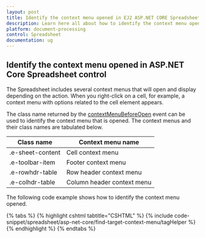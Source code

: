 ```yaml
---
layout: post
title: Identify the context menu opened in EJ2 ASP.NET CORE Spreadsheet control | Syncfusion
description: Learn here all about how to identify the context menu opened in Syncfusion EJ2 ASP.NET CORE Spreadsheet control of Syncfusion Essential JS 2 and more.
platform: document-processing
control: Spreadsheet
documentation: ug
---
```


## Identify the context menu opened in ASP.NET Core Spreadsheet control

The Spreadsheet includes several context menus that will open and display depending on the action. When you right-click on a cell, for example, a context menu with options related to the cell element appears.

The class name returned by the [contextMenuBeforeOpen](https://help.syncfusion.com/cr/aspnetcore-js2/Syncfusion.EJ2.Spreadsheet.Spreadsheet.html#Syncfusion_EJ2_Spreadsheet_Spreadsheet_ContextMenuBeforeOpen) event can be used to identify the context menu that is opened. The context menus and their class names are tabulated below.

| Class name | Context menu name |
|-------|---------|
| .e-sheet-content | Cell context menu |
| .e-toolbar-item | Footer context menu |
| .e-rowhdr-table | Row header context menu |
| .e-colhdr-table | Column header context menu |

The following code example shows how to identify the context menu opened.

{% tabs %}
{% highlight cshtml tabtitle="CSHTML" %}
{% include code-snippet/spreadsheet/asp-net-core/find-target-context-menu/tagHelper %}
{% endhighlight %}
{% endtabs %}

